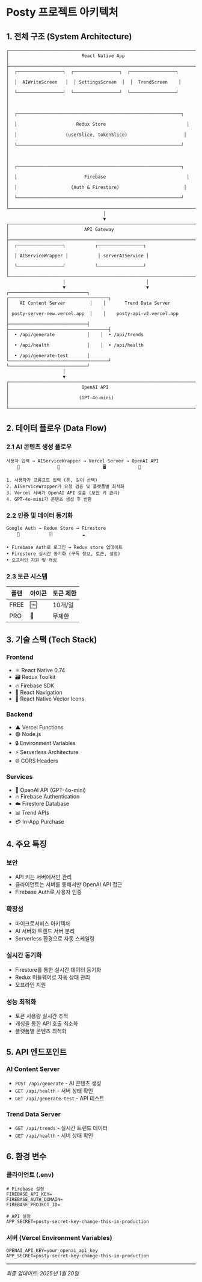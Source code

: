 # Posty 프로젝트 아키텍처

## 1. 전체 구조 (System Architecture)

```
┌─────────────────────────────────────────────────────────────────────────┐
│                           React Native App                               │
├─────────────────────────────────────────────────────────────────────────┤
│  ┌─────────────────┐  ┌─────────────────┐  ┌─────────────────┐        │
│  │  AIWriteScreen   │  │ SettingsScreen  │  │  TrendScreen    │        │
│  └─────────────────┘  └─────────────────┘  └─────────────────┘        │
│                                                                         │
│  ┌─────────────────────────────────────────────────────────────┐      │
│  │                      Redux Store                              │      │
│  │                  (userSlice, tokenSlice)                     │      │
│  └─────────────────────────────────────────────────────────────┘      │
│                                                                         │
│  ┌─────────────────────────────────────────────────────────────┐      │
│  │                         Firebase                              │      │
│  │                    (Auth & Firestore)                        │      │
│  └─────────────────────────────────────────────────────────────┘      │
└─────────────────────────────────────────────────────────────────────────┘
                                    │
                                    ▼
┌─────────────────────────────────────────────────────────────────────────┐
│                            API Gateway                                   │
├─────────────────────────────────────────────────────────────────────────┤
│  ┌─────────────────┐           ┌─────────────────┐                     │
│  │ AIServiceWrapper │           │ serverAIService │                     │
│  └─────────────────┘           └─────────────────┘                     │
└─────────────────────────────────────────────────────────────────────────┘
                     │                              │
                     ▼                              ▼
┌─────────────────────────────┐    ┌─────────────────────────────────────┐
│    AI Content Server         │    │       Trend Data Server             │
│ posty-server-new.vercel.app  │    │    posty-api-v2.vercel.app         │
├─────────────────────────────┤    ├─────────────────────────────────────┤
│  • /api/generate            │    │  • /api/trends                      │
│  • /api/health              │    │  • /api/health                      │
│  • /api/generate-test       │    └─────────────────────────────────────┘
└─────────────────────────────┘
                     │
                     ▼
┌─────────────────────────────────────────────────────────────────────────┐
│                           OpenAI API                                     │
│                          (GPT-4o-mini)                                   │
└─────────────────────────────────────────────────────────────────────────┘
```

## 2. 데이터 플로우 (Data Flow)

### 2.1 AI 콘텐츠 생성 플로우

```
사용자 입력 → AIServiceWrapper → Vercel Server → OpenAI API
    📱              🔄                🖥️            🤖

1. 사용자가 프롬프트 입력 (톤, 길이 선택)
2. AIServiceWrapper가 요청 검증 및 플랫폼별 최적화
3. Vercel 서버가 OpenAI API 호출 (보안 키 관리)
4. GPT-4o-mini가 콘텐츠 생성 후 반환
```

### 2.2 인증 및 데이터 동기화

```
Google Auth → Redux Store ↔️ Firestore
    🔐           🗄️           ☁️

• Firebase Auth로 로그인 → Redux store 업데이트
• Firestore 실시간 동기화 (구독 정보, 토큰, 설정)
• 오프라인 지원 및 캐싱
```

### 2.3 토큰 시스템

| 플랜    | 아이콘 | 토큰 제한 |
| ------- | ------ | --------- |
| FREE    | 🆓     | 10개/일   |
| PRO     | 👑     | 무제한    |

## 3. 기술 스택 (Tech Stack)

### Frontend

- ⚛️ React Native 0.74
- 🗃️ Redux Toolkit
- 🔥 Firebase SDK
- 📱 React Navigation
- 🎨 React Native Vector Icons

### Backend

- ▲ Vercel Functions
- 🟢 Node.js
- 🔒 Environment Variables
- ⚡ Serverless Architecture
- 🌐 CORS Headers

### Services

- 🤖 OpenAI API (GPT-4o-mini)
- 🔥 Firebase Authentication
- ☁️ Firestore Database
- 📊 Trend APIs
- 💳 In-App Purchase

## 4. 주요 특징

### 보안

- API 키는 서버에서만 관리
- 클라이언트는 서버를 통해서만 OpenAI API 접근
- Firebase Auth로 사용자 인증

### 확장성

- 마이크로서비스 아키텍처
- AI 서버와 트렌드 서버 분리
- Serverless 환경으로 자동 스케일링

### 실시간 동기화

- Firestore를 통한 실시간 데이터 동기화
- Redux 미들웨어로 자동 상태 관리
- 오프라인 지원

### 성능 최적화

- 토큰 사용량 실시간 추적
- 캐싱을 통한 API 호출 최소화
- 플랫폼별 콘텐츠 최적화

## 5. API 엔드포인트

### AI Content Server

- `POST /api/generate` - AI 콘텐츠 생성
- `GET /api/health` - 서버 상태 확인
- `GET /api/generate-test` - API 테스트

### Trend Data Server

- `GET /api/trends` - 실시간 트렌드 데이터
- `GET /api/health` - 서버 상태 확인

## 6. 환경 변수

### 클라이언트 (.env)

```
# Firebase 설정
FIREBASE_API_KEY=
FIREBASE_AUTH_DOMAIN=
FIREBASE_PROJECT_ID=

# API 설정
APP_SECRET=posty-secret-key-change-this-in-production
```

### 서버 (Vercel Environment Variables)

```
OPENAI_API_KEY=your_openai_api_key
APP_SECRET=posty-secret-key-change-this-in-production
```

---

_최종 업데이트: 2025년 1월 20일_

